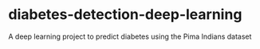 # diabetes-detection-deep-learning
A deep learning project to predict diabetes using the Pima Indians dataset
